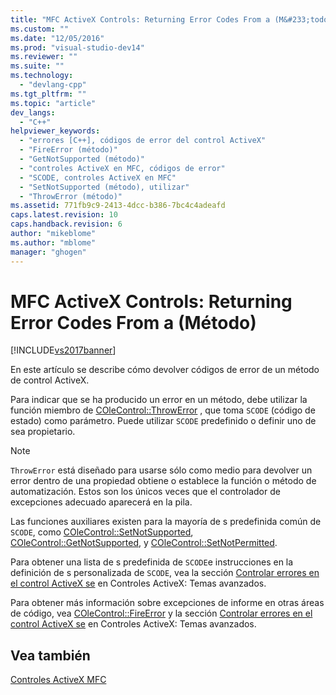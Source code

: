 ```yaml
---
title: "MFC ActiveX Controls: Returning Error Codes From a (M&#233;todo) | Microsoft Docs"
ms.custom: ""
ms.date: "12/05/2016"
ms.prod: "visual-studio-dev14"
ms.reviewer: ""
ms.suite: ""
ms.technology: 
  - "devlang-cpp"
ms.tgt_pltfrm: ""
ms.topic: "article"
dev_langs: 
  - "C++"
helpviewer_keywords: 
  - "errores [C++], códigos de error del control ActiveX"
  - "FireError (método)"
  - "GetNotSupported (método)"
  - "controles ActiveX en MFC, códigos de error"
  - "SCODE, controles ActiveX en MFC"
  - "SetNotSupported (método), utilizar"
  - "ThrowError (método)"
ms.assetid: 771fb9c9-2413-4dcc-b386-7bc4c4adeafd
caps.latest.revision: 10
caps.handback.revision: 6
author: "mikeblome"
ms.author: "mblome"
manager: "ghogen"
---
```

# MFC ActiveX Controls: Returning Error Codes From a (M&#233;todo)
[!INCLUDE[vs2017banner](../assembler/inline/includes/vs2017banner.md)]

En este artículo se describe cómo devolver códigos de error de un método de control ActiveX.  
  
 Para indicar que se ha producido un error en un método, debe utilizar la función miembro de [COleControl::ThrowError](../Topic/COleControl::ThrowError.md) , que toma `SCODE` \(código de estado\) como parámetro.  Puede utilizar `SCODE` predefinido o definir uno de sea propietario.  
  
> [!NOTE]
>  `ThrowError` está diseñado para usarse sólo como medio para devolver un error dentro de una propiedad obtiene o establece la función o método de automatización.  Estos son los únicos veces que el controlador de excepciones adecuado aparecerá en la pila.  
  
 Las funciones auxiliares existen para la mayoría de s predefinida común de `SCODE`, como [COleControl::SetNotSupported](../Topic/COleControl::SetNotSupported.md), [COleControl::GetNotSupported](../Topic/COleControl::GetNotSupported.md), y [COleControl::SetNotPermitted](../Topic/COleControl::SetNotPermitted.md).  
  
 Para obtener una lista de s predefinida de `SCODE`e instrucciones en la definición de s personalizada de `SCODE`, vea la sección [Controlar errores en el control ActiveX se](../mfc/mfc-activex-controls-advanced-topics.md) en Controles ActiveX: Temas avanzados.  
  
 Para obtener más información sobre excepciones de informe en otras áreas de código, vea [COleControl::FireError](../Topic/COleControl::FireError.md) y la sección [Controlar errores en el control ActiveX se](../mfc/mfc-activex-controls-advanced-topics.md) en Controles ActiveX: Temas avanzados.  
  
## Vea también  
 [Controles ActiveX MFC](../mfc/mfc-activex-controls.md)